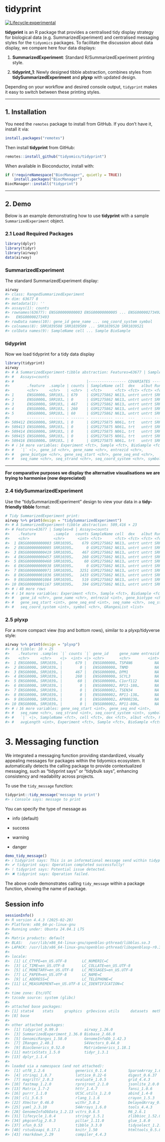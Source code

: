 tidyprint
================

<!-- badges: start -->

[![Lifecycle:experimental](https://lifecycle.r-lib.org/articles/figures/lifecycle-experimental.svg)](https://lifecycle.r-lib.org/articles/stages.html#experimental)

<!-- badges: end -->

**tidyprint** is an R package that provides a centralised tidy display
strategy for biological data (e.g. SummarizedExperiment) and centralised
messaging styles for the `tidyomics` packages. To facilitate the
discussion about data display, we compare here four data displays:

1.  **SummarizedExperiment**: Standard R/SummarizedExperiment printing
    style.

2.  **tidyprint_1**: Newly designed tibble abstraction, combines styles
    from **tidySummarizedExperiment** and **plyxp** with updated design.

Depending on your workflow and desired console output, `tidyprint` makes
it easy to switch between these printing styles.

------------------------------------------------------------------------

## 1. Installation

You need the `remotes` package to install from GitHub. If you don’t have
it, install it via:

``` r
install.packages("remotes")
```

Then install **tidyprint** from GitHub:

``` r
remotes::install_github("tidyomics/tidyprint")
```

When available in Bioconductor, install with:

``` r
if (!requireNamespace("BiocManager", quietly = TRUE))
    install.packages("BiocManager")
BiocManager::install("tidyprint")
```

------------------------------------------------------------------------

## 2. Demo

Below is an example demonstrating how to use **tidyprint** with a sample
`SummarizedExperiment` object.

### 2.1 Load Required Packages

``` r
library(dplyr)
library(tidyr)
library(airway)
data(airway)
```

### **SummarizedExperiment**

The standard SummarizedExperiment display:

``` r
airway 
#> class: RangedSummarizedExperiment 
#> dim: 63677 8 
#> metadata(1): ''
#> assays(1): counts
#> rownames(63677): ENSG00000000003 ENSG00000000005 ... ENSG00000273492
#>   ENSG00000273493
#> rowData names(10): gene_id gene_name ... seq_coord_system symbol
#> colnames(8): SRR1039508 SRR1039509 ... SRR1039520 SRR1039521
#> colData names(9): SampleName cell ... Sample BioSample
```

### **tidyprint**

Now we load tidyprint for a tidy data display

``` r
library(tidyprint)
airway
#> # A SummarizedExperiment-tibble abstraction: Features=63677 | Samples=8 | 
#> #   Assays=counts
#> #                                 |----------------- COVARIATES ---------------|
#>        .feature  .sample | counts | SampleName cell  dex   albut Run   avgLength
#>        <chr>     <chr>   | <chr>  | <fct>      <fct> <fct> <fct> <fct> <chr>    
#> 1      ENSG0000… SRR103… | 679    | GSM1275862 N613… untrt untrt SRR1… 126      
#> 2      ENSG0000… SRR103… | 0      | GSM1275862 N613… untrt untrt SRR1… 126      
#> 3      ENSG0000… SRR103… | 467    | GSM1275862 N613… untrt untrt SRR1… 126      
#> 4      ENSG0000… SRR103… | 260    | GSM1275862 N613… untrt untrt SRR1… 126      
#> 5      ENSG0000… SRR103… | 60     | GSM1275862 N613… untrt untrt SRR1… 126      
#>        --------  ------- - ------ - ---------- ----  ---   ----- ---   ---------
#> 509412 ENSG0000… SRR103… | 0      | GSM1275875 N061… trt   untrt SRR1… 98       
#> 509413 ENSG0000… SRR103… | 0      | GSM1275875 N061… trt   untrt SRR1… 98       
#> 509414 ENSG0000… SRR103… | 0      | GSM1275875 N061… trt   untrt SRR1… 98       
#> 509415 ENSG0000… SRR103… | 0      | GSM1275875 N061… trt   untrt SRR1… 98       
#> 509416 ENSG0000… SRR103… | 0      | GSM1275875 N061… trt   untrt SRR1… 98       
#> # ℹ 14 more variables: Experiment <fct>, Sample <fct>, BioSample <fct>,
#> #   `|` <|>, gene_id <chr>, gene_name <chr>, entrezid <chr>,
#> #   gene_biotype <chr>, gene_seq_start <chr>, gene_seq_end <chr>,
#> #   seq_name <chr>, seq_strand <chr>, seq_coord_system <chr>, symbol <chr>
```

------------------------------------------------------------------------

**For comparative purposes we display the alternative visualisations we
are trying to harmonise (now depreciated)**

### 2.4 **tidySummarizedExperiment**

Use the “tidySummarizedExperiment” design to view your data in a
**tidy-friendly tibble** format:

``` r
# Tidy SummarizedExperiment print:
airway %>% print(design = "tidySummarizedExperiment")
#> # A SummarizedExperiment-tibble abstraction: 509,416 × 23
#> # Features=63677 | Samples=8 | Assays=counts
#>    .feature        .sample   counts SampleName cell  dex   albut Run   avgLength
#>    <chr>           <chr>      <int> <fct>      <fct> <fct> <fct> <fct>     <int>
#>  1 ENSG00000000003 SRR10395…    679 GSM1275862 N613… untrt untrt SRR1…       126
#>  2 ENSG00000000005 SRR10395…      0 GSM1275862 N613… untrt untrt SRR1…       126
#>  3 ENSG00000000419 SRR10395…    467 GSM1275862 N613… untrt untrt SRR1…       126
#>  4 ENSG00000000457 SRR10395…    260 GSM1275862 N613… untrt untrt SRR1…       126
#>  5 ENSG00000000460 SRR10395…     60 GSM1275862 N613… untrt untrt SRR1…       126
#>  6 ENSG00000000938 SRR10395…      0 GSM1275862 N613… untrt untrt SRR1…       126
#>  7 ENSG00000000971 SRR10395…   3251 GSM1275862 N613… untrt untrt SRR1…       126
#>  8 ENSG00000001036 SRR10395…   1433 GSM1275862 N613… untrt untrt SRR1…       126
#>  9 ENSG00000001084 SRR10395…    519 GSM1275862 N613… untrt untrt SRR1…       126
#> 10 ENSG00000001167 SRR10395…    394 GSM1275862 N613… untrt untrt SRR1…       126
#> # ℹ 40 more rows
#> # ℹ 14 more variables: Experiment <fct>, Sample <fct>, BioSample <fct>,
#> #   gene_id <chr>, gene_name <chr>, entrezid <int>, gene_biotype <chr>,
#> #   gene_seq_start <int>, gene_seq_end <int>, seq_name <chr>, seq_strand <int>,
#> #   seq_coord_system <int>, symbol <chr>, GRangesList <list>
```

### 2.5 **plyxp**

For a more compact view (top and bottom rows), similar to a
plyxp/tidyverse style:

``` r
airway %>% print(design = "plyxp")
#> # A tibble: 10 × 25
#>    .features .samples `|` counts `|` gene_id     gene_name entrezid gene_biotype
#>    <chr>     <chr>    <|>  <int> <|> <chr>       <chr>        <int> <chr>       
#>  1 ENSG0000… SRR1039… |      679 |   ENSG000000… TSPAN6          NA protein_cod…
#>  2 ENSG0000… SRR1039… |        0 |   ENSG000000… TNMD            NA protein_cod…
#>  3 ENSG0000… SRR1039… |      467 |   ENSG000000… DPM1            NA protein_cod…
#>  4 ENSG0000… SRR1039… |      260 |   ENSG000000… SCYL3           NA protein_cod…
#>  5 ENSG0000… SRR1039… |       60 |   ENSG000000… C1orf112        NA protein_cod…
#>  6 ENSG0000… SRR1039… |        0 |   ENSG000002… RP11-180…       NA antisense   
#>  7 ENSG0000… SRR1039… |        0 |   ENSG000002… TSEN34          NA protein_cod…
#>  8 ENSG0000… SRR1039… |        0 |   ENSG000002… RP11-138…       NA lincRNA     
#>  9 ENSG0000… SRR1039… |        0 |   ENSG000002… AP000230…       NA lincRNA     
#> 10 ENSG0000… SRR1039… |        0 |   ENSG000002… RP11-80H…       NA lincRNA     
#> # ℹ 16 more variables: gene_seq_start <int>, gene_seq_end <int>,
#> #   seq_name <chr>, seq_strand <int>, seq_coord_system <int>, symbol <chr>,
#> #   `|` <|>, SampleName <fct>, cell <fct>, dex <fct>, albut <fct>, Run <fct>,
#> #   avgLength <int>, Experiment <fct>, Sample <fct>, BioSample <fct>
```

# 3. Messaging function

We integrated a messaging function providing standardized, visually
appealing messages for packages within the tidyomics ecosystem. It
automatically detects the calling package to provide contextualized
messaging, such as “tidyprint says” or “tidybulk says”, enhancing
consistency and readability across projects.

To use the `tidy_message` function:

``` r
tidyprint::tidy_message('message to print')
#> ℹ Console says: message to print
```

You can specify the type of message as

- info (default)

- success

- warning

- danger

``` r
demo_tidy_message()
#> ℹ tidyprint says: This is an informational message send within tidyprint package.
#> ✔ tidyprint says: Operation completed successfully!
#> ! tidyprint says: Potential issue detected.
#> ✖ tidyprint says: Operation failed.
```

The above code demonstrates calling `tidy_message` within a package
function, showing the name of package.

## Session info

``` r
sessionInfo()
#> R version 4.4.3 (2025-02-28)
#> Platform: x86_64-pc-linux-gnu
#> Running under: Ubuntu 24.04.1 LTS
#> 
#> Matrix products: default
#> BLAS:   /usr/lib/x86_64-linux-gnu/openblas-pthread/libblas.so.3 
#> LAPACK: /usr/lib/x86_64-linux-gnu/openblas-pthread/libopenblasp-r0.3.26.so;  LAPACK version 3.12.0
#> 
#> locale:
#>  [1] LC_CTYPE=en_US.UTF-8       LC_NUMERIC=C              
#>  [3] LC_TIME=en_US.UTF-8        LC_COLLATE=en_US.UTF-8    
#>  [5] LC_MONETARY=en_US.UTF-8    LC_MESSAGES=en_US.UTF-8   
#>  [7] LC_PAPER=en_US.UTF-8       LC_NAME=C                 
#>  [9] LC_ADDRESS=C               LC_TELEPHONE=C            
#> [11] LC_MEASUREMENT=en_US.UTF-8 LC_IDENTIFICATION=C       
#> 
#> time zone: Etc/UTC
#> tzcode source: system (glibc)
#> 
#> attached base packages:
#> [1] stats4    stats     graphics  grDevices utils     datasets  methods  
#> [8] base     
#> 
#> other attached packages:
#>  [1] tidyprint_0.99.0            airway_1.26.0              
#>  [3] SummarizedExperiment_1.36.0 Biobase_2.66.0             
#>  [5] GenomicRanges_1.58.0        GenomeInfoDb_1.42.3        
#>  [7] IRanges_2.40.1              S4Vectors_0.44.0           
#>  [9] BiocGenerics_0.52.0         MatrixGenerics_1.18.1      
#> [11] matrixStats_1.5.0           tidyr_1.3.1                
#> [13] dplyr_1.1.4                
#> 
#> loaded via a namespace (and not attached):
#>  [1] utf8_1.2.6              generics_0.1.4          SparseArray_1.6.2      
#>  [4] stringi_1.8.7           lattice_0.22-6          digest_0.6.37          
#>  [7] magrittr_2.0.3          evaluate_1.0.5          grid_4.4.3             
#> [10] fastmap_1.2.0           rprojroot_2.1.0         jsonlite_2.0.0         
#> [13] Matrix_1.7-2            httr_1.4.7              fansi_1.0.6            
#> [16] purrr_1.1.0             UCSC.utils_1.2.0        abind_1.4-8            
#> [19] cli_3.6.5               rlang_1.1.6             crayon_1.5.3           
#> [22] XVector_0.46.0          withr_3.0.2             DelayedArray_0.32.0    
#> [25] yaml_2.3.10             S4Arrays_1.6.0          tools_4.4.3            
#> [28] GenomeInfoDbData_1.2.13 vctrs_0.6.5             R6_2.6.1               
#> [31] lifecycle_1.0.4         stringr_1.5.1           zlibbioc_1.52.0        
#> [34] pkgconfig_2.0.3         pillar_1.11.0           glue_1.8.0             
#> [37] xfun_0.53               tibble_3.3.0            tidyselect_1.2.1       
#> [40] rstudioapi_0.17.1       knitr_1.50              htmltools_0.5.8.1      
#> [43] rmarkdown_2.29          compiler_4.4.3
```
